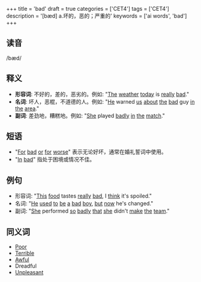 +++
title = 'bad'
draft = true
categories = ['CET4']
tags = ['CET4']
description = '[bæd] a.坏的，恶的；严重的'
keywords = ['ai words', 'bad']
+++

## 读音
/bæd/

## 释义
- **形容词**: 不好的，差的，恶劣的。例如: "[The](/post/the/) [weather](/post/weather/) [today](/post/today/) is [really](/post/really/) [bad](/post/bad/)."
- **名词**: 坏人，恶棍，不道德的人。例如: "[He](/post/he/) warned [us](/post/us/) [about](/post/about/) [the](/post/the/) [bad](/post/bad/) guy [in](/post/in/) [the](/post/the/) [area](/post/area/)."
- **副词**: 差劲地，糟糕地。例如: "[She](/post/she/) played [badly](/post/badly/) [in](/post/in/) [the](/post/the/) [match](/post/match/)."

## 短语
- "[For](/post/for/) [bad](/post/bad/) [or](/post/or/) [for](/post/for/) [worse](/post/worse/)" 表示无论好坏，通常在婚礼誓词中使用。
- "[In](/post/in/) [bad](/post/bad/)" 指处于困境或情况不佳。

## 例句
- 形容词: "[This](/post/this/) [food](/post/food/) tastes [really](/post/really/) [bad](/post/bad/), I [think](/post/think/) it's spoiled."
- 名词: "[He](/post/he/) [used](/post/used/) [to](/post/to/) [be](/post/be/) [a](/post/a/) [bad](/post/bad/) [boy](/post/boy/), [but](/post/but/) [now](/post/now/) he's changed."
- 副词: "[She](/post/she/) performed [so](/post/so/) [badly](/post/badly/) [that](/post/that/) [she](/post/she/) didn't [make](/post/make/) [the](/post/the/) [team](/post/team/)."

## 同义词
- [Poor](/post/poor/)
- [Terrible](/post/terrible/)
- [Awful](/post/awful/)
- Dreadful
- [Unpleasant](/post/unpleasant/)
